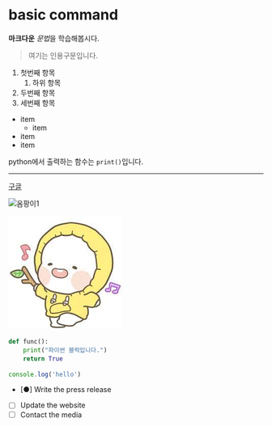 # basic command

**마크다운** *문법*을 학습해봅시다.

> 여기는 인용구문입니다.

1. 첫번째 항목
    1. 하위 항목
2. 두번째 항목
3. 세번째 항목

- item
    - item
- item
- item

python에서 출력하는 함수는
`print()`입니다.


---

[구글](https://google.com)

![옴팡이1](https://encrypted-tbn0.gstatic.com/images?q=tbn:ANd9GcRMGvwzaDL8HwkIeN_UBmzYouoVqYRiRZ0ICA&usqp=CAU)

![옴팡이2](./assets/image.jpg)


```python
def func():
    print("파이썬 블럭입니다.")
    return True
```

```javascript
console.log('hello')
```

- [●] Write the press release
- [ ] Update the website
- [ ] Contact the media